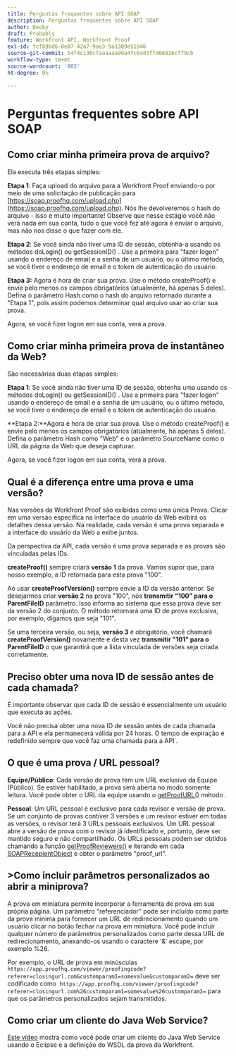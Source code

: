 ```yaml
---
title: Perguntas frequentes sobre API SOAP
description: Perguntas frequentes sobre API SOAP
author: Becky
draft: Probably
feature: Workfront API, Workfront Proof
exl-id: fcf89bd6-0e07-42a7-9ae3-9a1309e51946
source-git-commit: 54f4c136cfaaaaaa90a4fc64d3ffd06816cff9cb
workflow-type: tm+mt
source-wordcount: '803'
ht-degree: 0%

---
```


# Perguntas frequentes sobre API SOAP

## Como criar minha primeira prova de arquivo?

Ela executa três etapas simples:

**Etapa 1**: Faça upload do arquivo para a Workfront Proof enviando-o por meio de uma solicitação de publicação para  [https://soap.proofhq.com/upload.php](https://soap.proofhq.com/upload.php). Nós lhe devolveremos o hash do arquivo - isso é muito importante! Observe que nesse estágio você não verá nada em sua conta, tudo o que você fez até agora é enviar o arquivo, mas não nos disse o que fazer com ele.

**Etapa 2**: Se você ainda não tiver uma ID de sessão, obtenha-a usando os métodos doLogin() ou getSessionID() . Use a primeira para &quot;fazer logon&quot; usando o endereço de email e a senha de um usuário, ou o último método, se você tiver o endereço de email e o token de autenticação do usuário.

**Etapa 3:** Agora é hora de criar sua prova. Use o método createProof() e envie pelo menos os campos obrigatórios (atualmente, há apenas 5 deles). Defina o parâmetro Hash como o hash do arquivo retornado durante a &quot;Etapa 1&quot;, pois assim podemos determinar qual arquivo usar ao criar sua prova.

Agora, se você fizer logon em sua conta, verá a prova.

## Como criar minha primeira prova de instantâneo da Web?

São necessárias duas etapas simples:

**Etapa 1**: Se você ainda não tiver uma ID de sessão, obtenha uma usando os métodos doLogin() ou getSessionID() . Use a primeira para &quot;fazer logon&quot; usando o endereço de email e a senha de um usuário, ou o último método, se você tiver o endereço de email e o token de autenticação do usuário.

**Etapa 2:**Agora é hora de criar sua prova. Use o método createProof() e envie pelo menos os campos obrigatórios (atualmente, há apenas 5 deles). Defina o parâmetro Hash como &quot;Web&quot; e o parâmetro SourceName como o URL da página da Web que deseja capturar.

Agora, se você fizer logon em sua conta, verá a prova.

## Qual é a diferença entre uma prova e uma versão?

Nas versões da Workfront Proof são exibidas como uma única Prova. Clicar em uma versão específica na interface do usuário da Web exibirá os detalhes dessa versão. Na realidade, cada versão é uma prova separada e a interface do usuário da Web a exibe juntos.

Da perspectiva da API, cada versão é uma prova separada e as provas são vinculadas pelas IDs.

**createProof()** sempre criará **versão 1** da prova. Vamos supor que, para nosso exemplo, a ID retornada para esta prova &quot;100&quot;.

Ao usar **createProofVersion()** sempre envie a ID da versão anterior. Se desejarmos criar **versão 2** na prova &quot;100&quot;, nós **transmitir &quot;100&quot; para o ParentFileID** parâmetro. Isso informa ao sistema que essa prova deve ser da versão 2 do conjunto. O método retornará uma ID de prova exclusiva, por exemplo, digamos que seja &quot;101&quot;.

Se uma terceira versão, ou seja, **versão 3** é obrigatório, você chamará **createProofVersion()** novamente e desta vez **transmitir &quot;101&quot; para o ParentFileID** o que garantirá que a lista vinculada de versões seja criada corretamente.

## Preciso obter uma nova ID de sessão antes de cada chamada?

É importante observar que cada ID de sessão é essencialmente um usuário que executa as ações. 

Você não precisa obter uma nova ID de sessão antes de cada chamada para a API e ela permanecerá válida por 24 horas. O tempo de expiração é redefinido sempre que você faz uma chamada para a API .

## O que é uma prova / URL pessoal?

**Equipe/Público**: Cada versão de prova tem um URL exclusivo da Equipe (Público). Se estiver habilitado, a prova será aberta no modo somente leitura. Você pode obter o URL da equipe usando o [getProofURL()](http://api.proofhq.com/home/proofs/getproofurl) método .

**Pessoal**: Um URL pessoal é exclusivo para cada revisor e versão de prova. Se um conjunto de provas contiver 3 versões e um revisor estiver em todas as versões, o revisor terá 3 URLs pessoais exclusivos. Um URL pessoal abre a versão de prova com o revisor já identificado e, portanto, deve ser mantido seguro e não compartilhado. Os URLs pessoais podem ser obtidos chamando a função [getProofReviewers()](http://api.proofhq.com/home/proofs/getproofreviewers) e iterando em cada  [SOAPRecepientObject](http://api.proofhq.com/home/objects/soaprecipientobject) e obter o parâmetro &quot;proof_url&quot;.

## >Como incluir parâmetros personalizados ao abrir a miniprova?

A prova em miniatura permite incorporar a ferramenta de prova em sua própria página. Um parâmetro &quot;referenciador&quot; pode ser incluído como parte da prova mínima para fornecer um URL de redirecionamento quando um usuário clicar no botão fechar na prova em miniatura. Você pode incluir qualquer número de parâmetros personalizados como parte dessa URL de redirecionamento, anexando-os usando o caractere &#39;&amp;&#39; escape, por exemplo %26.

Por exemplo, o URL de prova em minúsculas
`https://app.proofhq.com/viewer/proofingcode?referer=closingurl.com&customparam1=somevalue&customparam2=` deve ser codificado como 
`https://app.proofhq.com/viewer/proofingcode?referer=closingurl.com%26customparam1=somevalue%26customparam2=` para que os parâmetros personalizados sejam transmitidos.

## Como criar um cliente do Java Web Service?

[Este vídeo](http://screencast.com/t/xsSNrqs5b) mostra como você pode criar um cliente do Java Web Service usando o Eclipse e a definição do WSDL da prova da Workfront.
